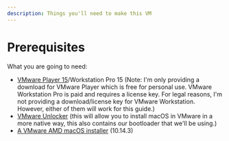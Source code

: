 ```yaml
---
description: Things you'll need to make this VM
---
```


# Prerequisites

What you are going to need:

* [VMware Player 15](https://www.vmware.com/au/products/workstation-player/workstation-player-evaluation.html)/Workstation Pro 15 \(Note: I'm only providing a download for VMware Player which is free for personal use. VMware Workstation Pro is paid and requires a license key. For legal reasons, I'm not providing a download/license key for VMware Workstation. However, either of them will work for this guide.\)
* [VMware Unlocker](https://github.com/paolo-projects/auto-unlocker/releases) \(this will allow you to install macOS in VMware in a more native way, this also contains our bootloader that we'll be using.\)
* [A VMware AMD macOS installer](https://drive.google.com/file/d/1zsE4v60W7FRM8EHAiZDqXzQNOEBu237-/view?usp=sharing) \(10.14.3\)



